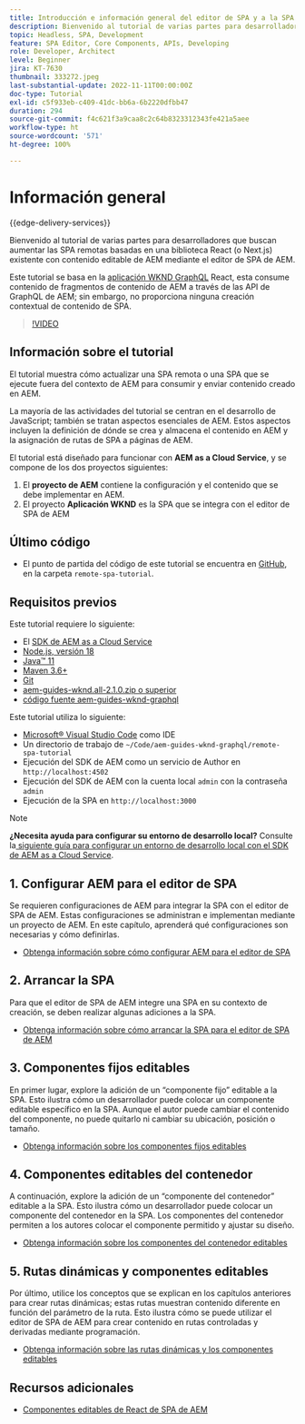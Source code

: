 ```yaml
---
title: Introducción e información general del editor de SPA y a la SPA remota
description: Bienvenido al tutorial de varias partes para desarrolladores que buscan aumentar las SPA remotas existentes con contenido editable de AEM mediante el editor de SPA de AEM.
topic: Headless, SPA, Development
feature: SPA Editor, Core Components, APIs, Developing
role: Developer, Architect
level: Beginner
jira: KT-7630
thumbnail: 333272.jpeg
last-substantial-update: 2022-11-11T00:00:00Z
doc-type: Tutorial
exl-id: c5f933eb-c409-41dc-bb6a-6b2220dfbb47
duration: 294
source-git-commit: f4c621f3a9caa8c2c64b8323312343fe421a5aee
workflow-type: ht
source-wordcount: '571'
ht-degree: 100%

---
```


# Información general

{{edge-delivery-services}}

Bienvenido al tutorial de varias partes para desarrolladores que buscan aumentar las SPA remotas basadas en una biblioteca React (o Next.js) existente con contenido editable de AEM mediante el editor de SPA de AEM.

Este tutorial se basa en la [aplicación WKND GraphQL](https://experienceleague.adobe.com/docs/experience-manager-learn/getting-started-with-aem-headless/graphql/overview.html?lang=es) React, esta consume contenido de fragmentos de contenido de AEM a través de las API de GraphQL de AEM; sin embargo, no proporciona ninguna creación contextual de contenido de SPA.

>[!VIDEO](https://video.tv.adobe.com/v/3444850?quality=12&learn=on&captions=spa)

## Información sobre el tutorial

El tutorial muestra cómo actualizar una SPA remota o una SPA que se ejecute fuera del contexto de AEM para consumir y enviar contenido creado en AEM.

La mayoría de las actividades del tutorial se centran en el desarrollo de JavaScript; también se tratan aspectos esenciales de AEM. Estos aspectos incluyen la definición de dónde se crea y almacena el contenido en AEM y la asignación de rutas de SPA a páginas de AEM.

El tutorial está diseñado para funcionar con **AEM as a Cloud Service**, y se compone de los dos proyectos siguientes:

1. El __proyecto de AEM__ contiene la configuración y el contenido que se debe implementar en AEM.
1. El proyecto __Aplicación WKND__ es la SPA que se integra con el editor de SPA de AEM

## Último código

+ El punto de partida del código de este tutorial se encuentra en [GitHub](https://github.com/adobe/aem-guides-wknd-graphql/tree/main/remote-spa-tutorial), en la carpeta `remote-spa-tutorial`.

## Requisitos previos

Este tutorial requiere lo siguiente:

+ El [SDK de AEM as a Cloud Service](https://experienceleague.adobe.com/docs/experience-manager-learn/cloud-service/local-development-environment-set-up/aem-runtime.html?lang=es)
+ [Node.js, versión 18](https://nodejs.org/es/)
+ [Java™ 11](https://downloads.experiencecloud.adobe.com/content/software-distribution/en/general.html)
+ [Maven 3.6+](https://maven.apache.org/)
+ [Git](https://git-scm.com/downloads)
+ [aem-guides-wknd.all-2.1.0.zip o superior](https://github.com/adobe/aem-guides-wknd/releases)
+ [código fuente aem-guides-wknd-graphql](https://github.com/adobe/aem-guides-wknd-graphql/tree/main)

Este tutorial utiliza lo siguiente:

+ [Microsoft® Visual Studio Code](https://visualstudio.microsoft.com/) como IDE
+ Un directorio de trabajo de `~/Code/aem-guides-wknd-graphql/remote-spa-tutorial`
+ Ejecución del SDK de AEM como un servicio de Author en `http://localhost:4502`
+ Ejecución del SDK de AEM con la cuenta local `admin` con la contraseña `admin`
+ Ejecución de la SPA en `http://localhost:3000`

>[!NOTE]
>
> **¿Necesita ayuda para configurar su entorno de desarrollo local?** Consulte la[ siguiente guía para configurar un entorno de desarrollo local con el SDK de AEM as a Cloud Service](https://experienceleague.adobe.com/docs/experience-manager-learn/cloud-service/local-development-environment-set-up/overview.html?lang=es).

## &#x200B;1. Configurar AEM para el editor de SPA

Se requieren configuraciones de AEM para integrar la SPA con el editor de SPA de AEM. Estas configuraciones se administran e implementan mediante un proyecto de AEM. En este capítulo, aprenderá qué configuraciones son necesarias y cómo definirlas.

+ [Obtenga información sobre cómo configurar AEM para el editor de SPA](./aem-configure.md)

## &#x200B;2. Arrancar la SPA

Para que el editor de SPA de AEM integre una SPA en su contexto de creación, se deben realizar algunas adiciones a la SPA.

+ [Obtenga información sobre cómo arrancar la SPA para el editor de SPA de AEM](./spa-bootstrap.md)

## &#x200B;3. Componentes fijos editables

En primer lugar, explore la adición de un “componente fijo” editable a la SPA. Esto ilustra cómo un desarrollador puede colocar un componente editable específico en la SPA. Aunque el autor puede cambiar el contenido del componente, no puede quitarlo ni cambiar su ubicación, posición o tamaño.

+ [Obtenga información sobre los componentes fijos editables](./spa-fixed-component.md)

## &#x200B;4. Componentes editables del contenedor

A continuación, explore la adición de un “componente del contenedor” editable a la SPA. Esto ilustra cómo un desarrollador puede colocar un componente del contenedor en la SPA. Los componentes del contenedor permiten a los autores colocar el componente permitido y ajustar su diseño.

+ [Obtenga información sobre los componentes del contenedor editables](./spa-container-component.md)

## &#x200B;5. Rutas dinámicas y componentes editables

Por último, utilice los conceptos que se explican en los capítulos anteriores para crear rutas dinámicas; estas rutas muestran contenido diferente en función del parámetro de la ruta. Esto ilustra cómo se puede utilizar el editor de SPA de AEM para crear contenido en rutas controladas y derivadas mediante programación.

+ [Obtenga información sobre las rutas dinámicas y los componentes editables](./spa-dynamic-routes.md)

## Recursos adicionales

+ [Componentes editables de React de SPA de AEM](https://www.npmjs.com/package/@adobe/aem-react-editable-components)
